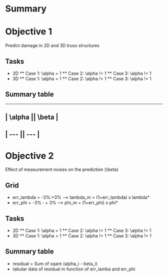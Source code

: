 Summary
=======================

# Objective 1

Predict damage in 2D and 3D truss structures

## Tasks
* 2D
** Case 1: \alpha = 1
** Case 2: \alpha != 1
** Case 3: \alpha != 1
* 3D
** Case 1: \alpha = 1
** Case 2: \alpha != 1
** Case 3: \alpha != 1

## Summary table
------------------------------------
| \alpha || \beta |
------------------------------------
| --- || --- |
-------------------------------------

# Objective 2

Effect of measurement noises on the prediction (\beta)
## Grid
* err_lambda = -3%:+3% --> lambda_m = (1+err_lambda) x lambda*
* err_phi = -3% : + 3% --> phi_m = (1+err_phi) x phi*

## Tasks
* 2D
** Case 1: \alpha = 1
** Case 2: \alpha != 1
** Case 3: \alpha != 1
* 3D
** Case 1: \alpha = 1
** Case 2: \alpha != 1
** Case 3: \alpha != 1

## Summary table
* residual = Sum of sqare (alpha_i - beta_i)
* tabular data of residual in function of err_lamba and err_phi

